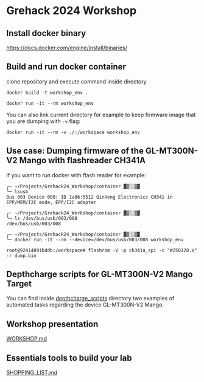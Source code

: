 # Grehack 2024 Workshop

## Install docker binary

https://docs.docker.com/engine/install/binaries/

## Build and run docker container

clone repository and execute command inside directory

`docker build -t workshop_env .`

`docker run -it --rm workshop_env`

You can also link current directory for example to keep firmware image that you are dumping with `-v` flag:

`docker run -it --rm -v ./:/workspace workshop_env`

## Use case: Dumping firmware of the GL-MT300N-V2 Mango with flashreader CH341A

If you want to run docker with flash reader for example:

```
╭─ ~/Projects/Grehack24_Workshop/container ▓▒░░▒▓ 
╰─ lsusb                  
Bus 003 Device 008: ID 1a86:5512 QinHeng Electronics CH341 in EPP/MEM/I2C mode, EPP/I2C adapter

╭─ ~/Projects/Grehack24_Workshop/container ▓▒░░▒▓ 
╰─ ls /dev/bus/usb/003/008 
/dev/bus/usb/003/008

╭─ ~/Projects/Grehack24_Workshop/container ▓▒░░▒▓ 
╰─ docker run -it --rm --device=/dev/bus/usb/003/008 workshop_env

root@92414891bddb:/workspace# flashrom -V -p ch341a_spi -c "W25Q128.V" -r dump.bin
```

## Depthcharge scripts for GL-MT300N-V2 Mango Target

You can find inside [depthcharge_scripts](./depthcharge_scripts) directory two examples of automated tasks regarding the device GL-MT300N-V2 Mango.

## Workshop presentation

[WORKSHOP.md](./WORKSHOP.md)

## Essentials tools to build your lab

[SHOPPING_LIST.md](./SHOPPING_LIST.md)
